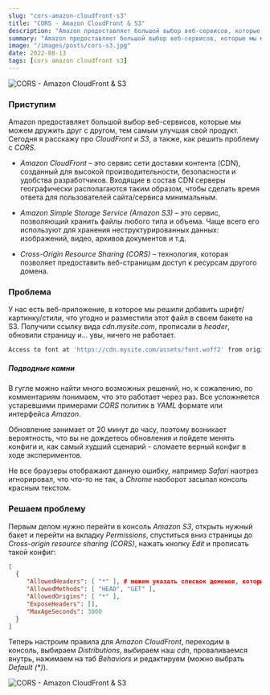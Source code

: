 ```yaml
---
slug: "cors-amazon-cloudfront-s3"
title: "CORS - Amazon CloudFront & S3"
description: "Amazon предоставляет большой выбор веб-сервисов, которые мы можем дружить друг с другом, тем самым улучшая свой продукт. Сегодня я расскажу про CloudFront и S3, а также, как решить проблему с CORS."
summary: "Amazon предоставляет большой выбор веб-сервисов, которые мы можем дружить друг с другом, тем самым улучшая свой продукт. Сегодня я расскажу про CloudFront и S3, а также, как решить проблему с CORS."
image: "/images/posts/cors-s3.jpg"
date: 2022-08-13
tags: [cors amazon cloudfront s3]
---
```


![CORS - Amazon CloudFront & S3](/images/posts/cors-s3.jpg "CORS - Amazon CloudFront & S3")

### Приступим
Amazon предоставляет большой выбор веб-сервисов, которые мы можем дружить друг с другом, тем самым улучшая свой продукт. 
Сегодня я расскажу про _CloudFront_ и _S3_, а также, как решить проблему с _CORS_.

- _Amazon CloudFront_ – это сервис сети доставки контента (CDN), созданный для высокой производительности, безопасности и удобства разработчиков. Входящие в состав CDN cерверы географически располагаются таким образом, чтобы сделать время ответа для пользователей сайта/сервиса минимальным.

- _Amazon Simple Storage Service (Amazon S3)_ – это сервис, позволяющий хранить файлы любого типа и объема. Чаще всего его используют для хранения неструктурированных данных: изображений, видео, архивов документов и т.д.

- _Cross-Origin Resource Sharing (CORS)_ –  технология, которая позволяет предоставить веб-страницам доступ к ресурсам другого домена.

### Проблема
У нас есть веб-приложение, в которое мы решили добавить шрифт/картинку/стили, что угодно и разместили этот файл в своем бакете на S3. Получили ссылку вида _cdn.mysite.com_, прописали в _header_, обновили страницу и... увы, ничего не работает.

```sh
Access to font at 'https://cdn.mysite.com/assets/font.woff2' from origin 'https://mysite.com' has been blocked by CORS policy: No 'Access-Control-Allow-Origin' header is present on the requested resource.
```

##### Подводные камни

В гугле можно найти много возможных решений, но, к сожалению, по комментариям понимаем, что это работает через раз. Все усложняется устаревшими примерами _CORS_ политик в _YAML_ формате или интерфейса _Amazon_.

Обновление занимает от 20 минут до часу, поэтому возникает вероятность, что вы не дождетесь обновления и пойдете менять конфиги и, как самый худший сценарий - сломаете верный конфиг в ходе экспериментов.

Не все браузеры отображают данную ошибку, например _Safari_ наотрез игнорировал, что что-то не так, а _Chrome_ наоборот засыпал консоль красным текстом.

### Решаем проблему

Первым делом нужно перейти в консоль _Amazon S3_, открыть нужный бакет и перейти на вкладку _Permissions_, спуститься вниз страницы до _Cross-origin resource sharing (CORS)_, нажать кнопку _Edit_ и прописать такой конфиг:
```json
[
  {
     "AllowedHeaders": [ "*" ], # можем указать спискок доменов, которые не будем блокировать
     "AllowedMethods": [ "HEAD", "GET" ],
     "AllowedOrigins": [ "*" ],
     "ExposeHeaders": [],
     "MaxAgeSeconds": 3000
  }
]
```

Теперь настроим правила для _Amazon CloudFront_, переходим в консоль, выбираем _Distributions_, выбираем наш _cdn_, проваливаемся внутрь, нажимаем на таб _Behaviors_ и редактируем (можно выбрать _Default (*)_).

![CORS - Amazon CloudFront & S3](/images/posts/cors-s3-1.png "CORS - Amazon CloudFront & S3")